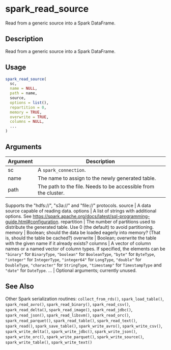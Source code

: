 # spark_read_source


Read from a generic source into a Spark DataFrame.




## Description

Read from a generic source into a Spark DataFrame.





## Usage
```r
spark_read_source(
  sc,
  name = NULL,
  path = name,
  source,
  options = list(),
  repartition = 0,
  memory = TRUE,
  overwrite = TRUE,
  columns = NULL,
  ...
)
```




## Arguments


Argument      |Description
------------- |----------------
sc | A ``spark_connection``.
name | The name to assign to the newly generated table.
path | The path to the file. Needs to be accessible from the cluster.
Supports the "hdfs://", "s3a://" and "file://" protocols.
source | A data source capable of reading data.
options | A list of strings with additional options. See https://spark.apache.org/docs/latest/sql-programming-guide.html#configuration.
repartition | The number of partitions used to distribute the
generated table. Use 0 (the default) to avoid partitioning.
memory | Boolean; should the data be loaded eagerly into memory? (That
is, should the table be cached?)
overwrite | Boolean; overwrite the table with the given name if it
already exists?
columns | A vector of column names or a named vector of column types.
If specified, the elements can be ``"binary"`` for ``BinaryType``,
``"boolean"`` for ``BooleanType``, ``"byte"`` for ``ByteType``,
``"integer"`` for ``IntegerType``, ``"integer64"`` for ``LongType``,
``"double"`` for ``DoubleType``, ``"character"`` for ``StringType``,
``"timestamp"`` for ``TimestampType`` and ``"date"`` for ``DateType``.
... | Optional arguments; currently unused.







## See Also

Other Spark serialization routines: 
`collect_from_rds()`,
`spark_load_table()`,
`spark_read_avro()`,
`spark_read_binary()`,
`spark_read_csv()`,
`spark_read_delta()`,
`spark_read_image()`,
`spark_read_jdbc()`,
`spark_read_json()`,
`spark_read_libsvm()`,
`spark_read_orc()`,
`spark_read_parquet()`,
`spark_read_table()`,
`spark_read_text()`,
`spark_read()`,
`spark_save_table()`,
`spark_write_avro()`,
`spark_write_csv()`,
`spark_write_delta()`,
`spark_write_jdbc()`,
`spark_write_json()`,
`spark_write_orc()`,
`spark_write_parquet()`,
`spark_write_source()`,
`spark_write_table()`,
`spark_write_text()`



